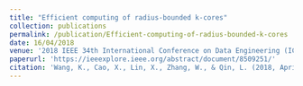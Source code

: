 ```yaml
---
title: "Efficient computing of radius-bounded k-cores"
collection: publications
permalink: /publication/Efficient-computing-of-radius-bounded-k-cores
date: 16/04/2018
venue: '2018 IEEE 34th International Conference on Data Engineering (ICDE)'
paperurl: 'https://ieeexplore.ieee.org/abstract/document/8509251/'
citation: 'Wang, K., Cao, X., Lin, X., Zhang, W., & Qin, L. (2018, April). Efficient computing of radius-bounded k-cores. In 2018 IEEE 34th International Conference on Data Engineering (ICDE) (pp. 233-244). IEEE.'
---
```


